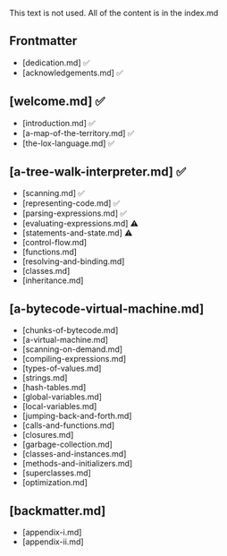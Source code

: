 This text is not used. All of the content is in the index.md

## Frontmatter

- [dedication.md] ✅
- [acknowledgements.md] ✅

## [welcome.md] ✅

- [introduction.md] ✅
- [a-map-of-the-territory.md] ✅
- [the-lox-language.md] ✅

## [a-tree-walk-interpreter.md] ✅

- [scanning.md] ✅
- [representing-code.md] ✅
- [parsing-expressions.md] ✅
- [evaluating-expressions.md] ⚠️
- [statements-and-state.md] ⚠️
- [control-flow.md]
- [functions.md]
- [resolving-and-binding.md]
- [classes.md]
- [inheritance.md]

## [a-bytecode-virtual-machine.md]

- [chunks-of-bytecode.md]
- [a-virtual-machine.md]
- [scanning-on-demand.md]
- [compiling-expressions.md]
- [types-of-values.md]
- [strings.md]
- [hash-tables.md]
- [global-variables.md]
- [local-variables.md]
- [jumping-back-and-forth.md]
- [calls-and-functions.md]
- [closures.md]
- [garbage-collection.md]
- [classes-and-instances.md]
- [methods-and-initializers.md]
- [superclasses.md]
- [optimization.md]

## [backmatter.md]

- [appendix-i.md]
- [appendix-ii.md]
